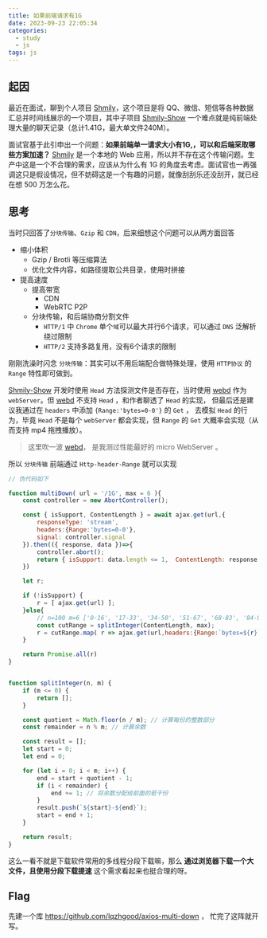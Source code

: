 ```yaml
---
title: 如果前端请求有1G
date: 2023-09-23 22:05:34
categories:
  - study
  - js
tags: js
---
```



## 起因

最近在面试，聊到个人项目 [Shmily](http://lqzhgood.github.io/Shmily)，这个项目是将 QQ、微信、短信等各种数据汇总并时间线展示的一个项目，其中子项目 [Shmily-Show](https://github.com/lqzhgood/Shmily-Show) 一个难点就是纯前端处理大量的聊天记录（总计1.41G，最大单文件240M）。

面试官基于此引申出一个问题：__如果前端单一请求大小有1G,，可以和后端采取哪些方案加速？__ [Shmily](http://lqzhgood.github.io/Shmily) 是一个本地的 Web 应用，所以并不存在这个传输问题。生产中这是一个不合理的需求，应该从为什么有 1G 的角度去考虑。面试官也一再强调这只是假设情况，但不妨碍这是一个有趣的问题，就像刮刮乐还没刮开，就已经在想 500 万怎么花。


## 思考

当时只回答了`分块传输`、`Gzip` 和 `CDN`，后来细想这个问题可以从两方面回答
- 缩小体积
  - Gzip / Brotli 等压缩算法
  - 优化文件内容，如路径提取公共目录，使用时拼接
- 提高速度
  - 提高带宽
    - CDN
    - WebRTC P2P
  - 分块传输，和后端协商分割文件
    - `HTTP/1` 中 `Chrome` 单个`域`可以最大并行6个请求，可以通过 `DNS` 泛解析绕过限制
    - `HTTP/2` 支持多路复用，没有6个请求的限制

刚刚洗澡时闪念 `分块传输`：其实可以不用后端配合做特殊处理，使用 `HTTP协议` 的 `Range` 特性即可做到。

[Shmily-Show](https://github.com/lqzhgood/Shmily-Show) 开发时使用 `Head` 方法探测文件是否存在，当时使用 [webd](https://webd.cf/) 作为 `webServer`。但 [webd](https://webd.cf/) 不支持 `Head` ，和作者聊透了 `Head` 的实现， 但最后还是建议我通过在 `headers` 中添加 `{Range:'bytes=0-0'}` 的 `Get` ， 去模拟 `Head` 的行为，毕竟 `Head` 不是每个 `webServer` 都会实现，但 `Range` 的 `Get` 大概率会实现（从而支持 mp4 拖拽播放）。

> 这里吹一波  [webd](https://webd.cf/)， 是我测过性能最好的 micro WebServer 。

所以 `分块传输` 前端通过 `Http-header-Range` 就可以实现

```js
// 伪代码如下

function multiDown( url = '/1G', max = 6 ){
    const controller = new AbortController();

    const { isSupport, ContentLength } = await ajax.get(url,{
        responseType: 'stream',
        headers:{Range:'bytes=0-0'},
        signal: controller.signal
    }).then(({ response, data })=>{
        controller.abort();
        return { isSupport: data.length <= 1,  ContentLength: response.headers['Content-Length']};
    })

    let r;

    if (!isSupport) {
        r = [ ajax.get(url) ];
    }else{
        // n=100 m=6 ['0-16', '17-33', '34-50', '51-67', '68-83', '84-99']
        const cutRange = splitInteger(ContentLength, max);
        r = cutRange.map( r => ajax.get(url,headers:{Range:`bytes=${r}`}));
    }

    return Promise.all(r)
}


function splitInteger(n, m) {
    if (m <= 0) {
        return [];
    }

    const quotient = Math.floor(n / m); // 计算每份的整数部分
    const remainder = n % m; // 计算余数

    const result = [];
    let start = 0;
    let end = 0;

    for (let i = 0; i < m; i++) {
        end = start + quotient - 1;
        if (i < remainder) {
            end += 1; // 将余数分配给前面的若干份
        }
        result.push(`${start}-${end}`);
        start = end + 1;
    }

    return result;
}
```


这么一看不就是下载软件常用的多线程分段下载嘛，那么 __通过浏览器下载一个大文件，且使用分段下载提速__ 这个需求看起来也挺合理的呀。


## Flag

先建一个库 https://github.com/lqzhgood/axios-multi-down ， 忙完了这阵就开写。
